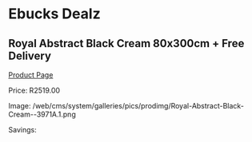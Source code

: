 
# Ebucks Dealz
## Royal Abstract Black Cream 80x300cm + Free Delivery
[Product Page](https://www.ebucks.com/web/shop/productSelected.do?prodId=1210579175&catId=1209942441)

Price: R2519.00

Image: /web/cms/system/galleries/pics/prodimg/Royal-Abstract-Black-Cream--3971A.1.png

Savings: 


	